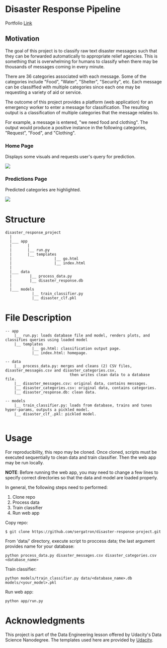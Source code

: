 # Disaster Response Pipeline
Portfolio [Link](https://github.com/sergatron/Portfolio)

## Motivation
The goal of this project is to classify raw text disaster messages such that they can be forwarded automatically to appropriate relief agencies. This is something that is overwhelming for humans to classify when there may be thousands of messages coming in every minute. 

There are 36 categories associated with each message. Some of the categories include "Food", "Water", "Shelter", "Security", etc. Each message can be classiffied with multiple categories since each one may be requesting a variety of aid or service. 

The outcome of this project provides a platform (web application) for an emergency worker to enter a message for classification. The resulting output is a classification of multiple categories that the message relates to. 

For example, a message is entered, "we need food and clothing". The output would produce a positive instance in the following categories, "Request", "Food", and "Clothing". 

### Home Page

Displays some visuals and requests user's query for prediction.

![](disaster_response_pipeline_project/img/app_index.png)

### Predictions Page

Predicted categories are highlighted.

![](disaster_response_pipeline_project/img/app_predict.png)



# Structure
```
disaster_response_project
  |
  |___ app
  |       |
  |       |__ run.py
  |       |__ templates
  |                   |__ go.html
  |                   |__ index.html
  |
  |___ data
  |        |__ process_data.py
  |        |__ disaster_response.db
  |
  |___ models
            |__ train_classifier.py
            |__ disaster_clf.pkl
  ```
  
# File Description
```
-- app 
    |__ run.py: loads database file and model, renders plots, and classifies queries using loaded model
    |__ templates
            |__ go.html: classification output page.
            |__ index.html: homepage.
            
-- data 
    |__ process_data.py: merges and cleans (2) CSV files, disaster_messages.csv and disaster_categories.csv, 
                             then writes clean data to a database file.
    |__ disaster_messages.csv: original data, contains messages.
    |__ disaster_categories.csv: original data, contains categories.
    |__ disaster_response.db: clean data.
    
-- models
    |__ train_classifier.py: loads from database, trains and tunes hyper-params, outputs a pickled model.
    |__ disaster_clf_.pkl: pickled model.
    
```

# Usage
For reproducibility, this repo may be cloned. Once cloned, scripts must be executed sequentially to clean data and train classifier. Then the web app may be run locally. 

**NOTE**: Before running the web app, you may need to change a few lines to specify correct directories so that the data and model are loaded properly.

In general, the following steps need to performed:
 1. Clone repo
 2. Process data
 3. Train classifier
 4. Run web app


Copy repo:

```$ git clone https://github.com/sergatron/disaster-response-project.git```


From 'data/' directory, execute script to proccess data; the last argument provides name for your database:

```python process_data.py disaster_messages.csv disaster_categories.csv <database_name>```

Train classifier:

```python models/train_classifier.py data/<database_name>.db models/<your_model>.pkl```

Run web app:

```python app/run.py```


# Acknowledgments
This project is part of the Data Engineering lesson offered by Udacity's Data Science Nanodegree. The templates used here are provided by [Udacity](https://www.udacity.com/).


